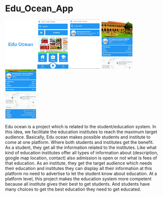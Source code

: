 <h1>Edu_Ocean_App</h1>
<p float="left">
<img src="https://github.com/shaharyar809/Edu_Ocean_App/blob/main/output/Splash%20Screen.jpeg" width="20%">
<img src="https://github.com/shaharyar809/Edu_Ocean_App/blob/main/output/Home%20Screen.jpeg" width="20%">
<img src="https://github.com/shaharyar809/Edu_Ocean_App/blob/main/output/Result%20Screen.jpeg" width="20%">
<img src="https://github.com/shaharyar809/Edu_Ocean_App/blob/main/output/Detail%20Screen%20Part%201.jpeg" width="20%">
<img src="https://github.com/shaharyar809/Edu_Ocean_App/blob/main/output/Detail%20Screen%20Part%202.jpeg" width="20%">
</p>

Edu ocean is a project which is related to the student/education system. In this idea, we facilitate the education institutes to reach the maximum target audience. Basically, Edu ocean makes possible students and institute to come at one platform. Where both students and institutes get the benefit. As a student, they get all the information related to the institutes. Like what kind of education institutes offer all types of information about (description, google map location, contact) also admission is open or not what is fees of that education. As an institute, they get the target audience which needs their education and institutes they can display all their information at this platform no need to advertise to let the student know about education. At a platform level, this project makes the education system more competent because all institute gives their best to get students. And students have many choices to get the best education they need to get educated.

